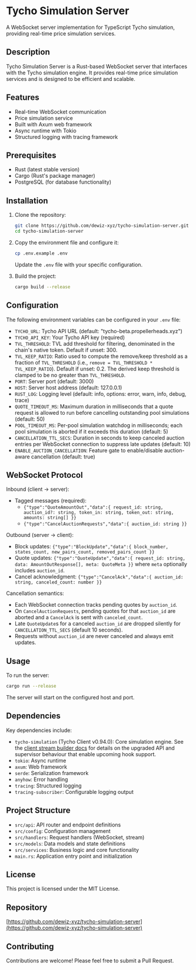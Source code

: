 # Tycho Simulation Server

A WebSocket server implementation for TypeScript Tycho simulation, providing real-time price simulation services.

## Description

Tycho Simulation Server is a Rust-based WebSocket server that interfaces with the Tycho simulation engine. It provides real-time price simulation services and is designed to be efficient and scalable.

## Features

- Real-time WebSocket communication
- Price simulation service
- Built with Axum web framework
- Async runtime with Tokio
- Structured logging with tracing framework

## Prerequisites

- Rust (latest stable version)
- Cargo (Rust's package manager)
- PostgreSQL (for database functionality)

## Installation

1. Clone the repository:
   ```bash
   git clone https://github.com/dewiz-xyz/tycho-simulation-server.git
   cd tycho-simulation-server
   ```

2. Copy the environment file and configure it:
   ```bash
   cp .env.example .env
   ```
   Update the `.env` file with your specific configuration.

3. Build the project:
   ```bash
   cargo build --release
   ```

## Configuration

The following environment variables can be configured in your `.env` file:

- `TYCHO_URL`: Tycho API URL (default: "tycho-beta.propellerheads.xyz")
- `TYCHO_API_KEY`: Your Tycho API key (required)
- `TVL_THRESHOLD`: TVL add threshold for filtering, denominated in the chain's native token. Default if unset: 300.
- `TVL_KEEP_RATIO`: Ratio used to compute the remove/keep threshold as a fraction of `TVL_THRESHOLD` (i.e., `remove = TVL_THRESHOLD * TVL_KEEP_RATIO`). Default if unset: 0.2. The derived keep threshold is clamped to be no greater than `TVL_THRESHOLD`.
- `PORT`: Server port (default: 3000)
- `HOST`: Server host address (default: 127.0.0.1)
- `RUST_LOG`: Logging level (default: info, options: error, warn, info, debug, trace)
- `QUOTE_TIMEOUT_MS`: Maximum duration in milliseconds that a quote request is allowed to run before cancelling outstanding pool simulations (default: 50)
- `POOL_TIMEOUT_MS`: Per-pool simulation watchdog in milliseconds; each pool simulation is aborted if it exceeds this duration (default: 5)
- `CANCELLATION_TTL_SECS`: Duration in seconds to keep canceled auction entries per WebSocket connection to suppress late updates (default: 10)
- `ENABLE_AUCTION_CANCELLATION`: Feature gate to enable/disable auction-aware cancellation (default: true)

## WebSocket Protocol

Inbound (client → server):
- Tagged messages (required):
  - `{"type":"QuoteAmountOut","data":{ request_id: string, auction_id?: string, token_in: string, token_out: string, amounts: string[] }}`
  - `{"type":"CancelAuctionRequests","data":{ auction_id: string }}`

Outbound (server → client):
- Block updates: `{"type":"BlockUpdate","data":{ block_number, states_count, new_pairs_count, removed_pairs_count }}`
- Quote updates: `{"type":"QuoteUpdate","data":{ request_id: string, data: AmountOutResponse[], meta: QuoteMeta }}` where `meta` optionally includes `auction_id`.
- Cancel acknowledgment: `{"type":"CancelAck","data":{ auction_id: string, canceled_count: number }}`

Cancellation semantics:
- Each WebSocket connection tracks pending quotes by `auction_id`.
- On `CancelAuctionRequests`, pending quotes for that `auction_id` are aborted and a `CancelAck` is sent with `canceled_count`.
- Late `QuoteUpdate`s for a canceled `auction_id` are dropped silently for `CANCELLATION_TTL_SECS` (default 10 seconds).
- Requests without `auction_id` are never canceled and always emit updates.

## Usage

To run the server:

```bash
cargo run --release
```

The server will start on the configured host and port.

## Dependencies

Key dependencies include:
- `tycho-simulation` (Tycho Client v0.94.0): Core simulation engine. See the [client stream builder docs](https://github.com/propeller-heads/tycho-simulation/blob/main/src/evm/stream.rs#L1) for details on the upgraded API and supervisor behaviour that enable upcoming hook support.
- `tokio`: Async runtime
- `axum`: Web framework
- `serde`: Serialization framework
- `anyhow`: Error handling
- `tracing`: Structured logging
- `tracing-subscriber`: Configurable logging output

## Project Structure

- `src/api`: API router and endpoint definitions
- `src/config`: Configuration management
- `src/handlers`: Request handlers (WebSocket, stream)
- `src/models`: Data models and state definitions
- `src/services`: Business logic and core functionality
- `main.rs`: Application entry point and initialization

## License

This project is licensed under the MIT License.

## Repository

[https://github.com/dewiz-xyz/tycho-simulation-server](https://github.com/dewiz-xyz/tycho-simulation-server)

## Contributing

Contributions are welcome! Please feel free to submit a Pull Request. 
